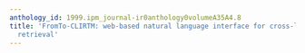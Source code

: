 ```yaml
---
anthology_id: 1999.ipm_journal-ir0anthology0volumeA35A4.8
title: 'FromTo-CLIRTM: web-based natural language interface for cross-language information
  retrieval'
---
```

